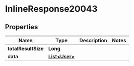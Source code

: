 

# InlineResponse20043

## Properties

Name | Type | Description | Notes
------------ | ------------- | ------------- | -------------
**totalResultSize** | **Long** |  | 
**data** | [**List&lt;User&gt;**](User.md) |  | 




